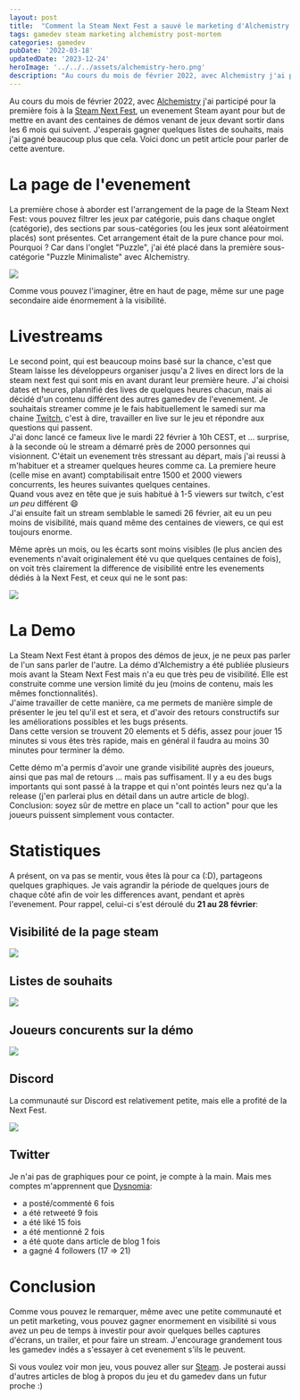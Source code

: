 ```yaml
---
layout: post
title:  "Comment la Steam Next Fest a sauvé le marketing d'Alchemistry ?"
tags: gamedev steam marketing alchemistry post-mortem
categories: gamedev
pubDate: '2022-03-18'
updatedDate: '2023-12-24'
heroImage: '../../../assets/alchemistry-hero.png'
description: "Au cours du mois de février 2022, avec Alchemistry j'ai participé pour la première fois à la Steam Next Fest. Voici donc un petit article pour parler de cette aventure."
---
```


Au cours du mois de février 2022, avec [Alchemistry](https://store.steampowered.com/app/1730540/Alchemistry/) j'ai participé pour la première fois à la [Steam Next Fest](https://store.steampowered.com/sale/nextfest), un evenement Steam ayant pour but de mettre en avant des centaines de démos venant de jeux devant sortir dans les 6 mois qui suivent. J'esperais gagner quelques listes de souhaits, mais j'ai gagné beaucoup plus que cela. Voici donc un petit article pour parler de cette aventure.

# La page de l'evenement

La première chose à aborder est l'arrangement de la page de la Steam Next Fest: vous pouvez filtrer les jeux par catégorie, puis dans chaque onglet (catégorie), des sections par sous-catégories (ou les jeux sont aléatoirment placés) sont présentes. Cet arrangement était de la pure chance pour moi. Pourquoi ? Car dans l'onglet "Puzzle", j'ai été placé dans la première sous-catégorie "Puzzle Minimaliste" avec Alchemistry.

![](/assets/img/2022-02-21_185553_store.steampowered.com.webp)

Comme vous pouvez l'imaginer, être en haut de page, même sur une page secondaire aide énormement à la visibilité.

# Livestreams

Le second point, qui est beaucoup moins basé sur la chance, c'est que Steam laisse les développeurs organiser jusqu'a 2 lives en direct lors de la steam next fest qui sont mis en avant durant leur première heure. J'ai choisi dates et heures, plannifié des lives de quelques heures chacun, mais ai décidé d'un contenu différent des autres gamedev de l'evenement. Je souhaitais streamer comme je le fais habituellement le samedi sur ma chaine [Twitch](https://www.twitch.tv/elanis42), c'est à dire, travailler en live sur le jeu et répondre aux questions qui passent.  
J'ai donc lancé ce fameux live le mardi 22 février à 10h CEST, et ... surprise, à la seconde où le stream a démarré près de 2000 personnes qui visionnent. C'était un evenement très stressant au départ, mais j'ai reussi à m'habituer et a streamer quelques heures comme ca. La premiere heure (celle mise en avant) comptabilisait entre 1500 et 2000 viewers concurrents, les heures suivantes quelques centaines.  
Quand vous avez en tête que je suis habitué à 1-5 viewers sur twitch, c'est *un peu* différent 😄  
J'ai ensuite fait un stream semblable le samedi 26 février, ait eu un peu moins de visibilité, mais quand même des centaines de viewers, ce qui est toujours enorme.  

Même après un mois, ou les écarts sont moins visibles (le plus ancien des evenements n'avait originalement été vu que quelques centaines de fois), on voit très clairement la difference de visibilité entre les evenements dédiés à la Next Fest, et ceux qui ne le sont pas:

![](/assets/img/2022-03-18_alchemistry-next-fest-events.webp)

# La Demo

La Steam Next Fest étant à propos des démos de jeux, je ne peux pas parler de l'un sans parler de l'autre. La démo d'Alchemistry a été publiée plusieurs mois avant la Steam Next Fest mais n'a eu que très peu de visibilité. Elle est construite comme une version limité du jeu (moins de contenu, mais les mêmes fonctionnalités).  
J'aime travailler de cette manière, ca me permets de manière simple de présenter le jeu tel qu'il est et sera, et d'avoir des retours constructifs sur les améliorations possibles et les bugs présents.  
Dans cette version se trouvent 20 elements et 5 défis, assez pour jouer 15 minutes si vous êtes très rapide, mais en général il faudra au moins 30 minutes pour terminer la démo.  

Cette démo m'a permis d'avoir une grande visibilité auprès des joueurs, ainsi que pas mal de retours ... mais pas suffisament. Il y a eu des bugs importants qui sont passé à la trappe et qui n'ont pointés leurs nez qu'a la release (j'en parlerai plus en détail dans un autre article de blog). Conclusion: soyez sûr de mettre en place un "call to action" pour que les joueurs puissent simplement vous contacter.

# Statistiques

A présent, on va pas se mentir, vous êtes là pour ca (:D), partageons quelques graphiques. Je vais agrandir la période de quelques jours de chaque côté afin de voir les differences avant, pendant et après l'evenement. Pour rappel, celui-ci s'est déroulé du **21 au 28 février**:

## Visibilité de la page steam

![](/assets/img/2022-02-21_2022-02-28_alchemistry-steam-store-visits.webp)

## Listes de souhaits

![](/assets/img/2022-02-21_2022-02-28_alchemistry-steam-wishlists.webp)

## Joueurs concurents sur la démo

![](/assets/img/2022-02-21_2022-02-28_alchemistry-demo-concurrent-players.webp)

## Discord

La communauté sur Discord est relativement petite, mais elle a profité de la Next Fest.

![](/assets/img/2022-02-21_2022-02-28_alchemistry-discord.webp)

## Twitter

Je n'ai pas de graphiques pour ce point, je compte à la main. Mais mes comptes m'apprennent que [Dysnomia](https://twitter.com/DysnomiaStudio):
 - a posté/commenté 6 fois
 - a été retweeté 9 fois
 - a été liké 15 fois
 - a été mentionné 2 fois
 - a été quote dans article de blog 1 fois
 - a gagné 4 followers (17 => 21)

# Conclusion

Comme vous pouvez le remarquer, même avec une petite communauté et un petit marketing, vous pouvez gagner enormement en visibilité si vous avez un peu de temps à investir pour avoir quelques belles captures d'écrans, un trailer, et pour faire un stream. J'encourage grandement tous les gamedev indés a s'essayer à cet evenement s'ils le peuvent.

Si vous voulez voir mon jeu, vous pouvez aller sur [Steam](https://store.steampowered.com/app/1730540/Alchemistry/). Je posterai aussi d'autres articles de blog à propos du jeu et du gamedev dans un futur proche :)